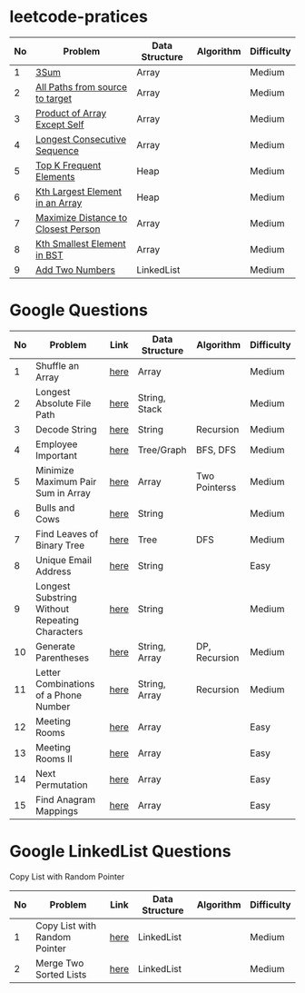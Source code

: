 # leetcode-pratices

| No  | Problem                                                                                                       | Data Structure | Algorithm | Difficulty |
| --- | ------------------------------------------------------------------------------------------------------------- | -------------- | --------- | ---------- |
| 1   | [3Sum](./Array/Medium/Three_Sums)                                                                             | Array          |           | Medium     |
| 2   | [All Paths from source to target](./Array/Medium/All_paths_from_source)                                       | Array          |           | Medium     |
| 3   | [Product of Array Except Self](./Array/Medium/Product_of_array_except_self)                                   | Array          |           | Medium     |
| 4   | [Longest Consecutive Sequence](./Array/Medium/Longest_consecutive_sequence)                                   | Array          |           | Medium     |
| 5   | [Top K Frequent Elements](./Heap/Medium/Top_k_most_frequent_elements)                                         | Heap           |           | Medium     |
| 6   | [Kth Largest Element in an Array](./Heap/Medium/Top_k_most_frequent_elements/Kth_Largest_Element_in_an_Array) | Heap           |           | Medium     |
| 7   | [Maximize Distance to Closest Person](./Problems/Medium/Maximize_Distance_to_Closest_Person)                  | Array          |           | Medium     |
| 8   | [Kth Smallest Element in BST](./Problems/Medium/Kth_smallest_element_in_BST)                                  | Array          |           | Medium     |
| 9   | [Add Two Numbers](./Problems/Medium/Add_Two_Numbers)                                                          | LinkedList     |           | Medium     |

# Google Questions

| No  | Problem                                        | Link                                                                                                         | Data Structure | Algorithm     | Difficulty |
| --- | ---------------------------------------------- | ------------------------------------------------------------------------------------------------------------ | -------------- | ------------- | ---------- |
| 1   | Shuffle an Array                               | [here](./Google/Medium/Shuffle_an_array)                                                                     | Array          |               | Medium     |
| 2   | Longest Absolute File Path                     | [here](./Google/Medium/Longest_absolute_file_path)                                                           | String, Stack  |               | Medium     |
| 3   | Decode String                                  | [here](./Google/Medium/Decode_string)                                                                        | String         | Recursion     | Medium     |
| 4   | Employee Important                             | [here](./Google/Medium/Employee_importance)                                                                  | Tree/Graph     | BFS, DFS      | Medium     |
| 5   | Minimize Maximum Pair Sum in Array             | [here](./Google/Medium/Minimize_Maximum_Pair_Sum_in_Array)                                                   | Array          | Two Pointerss | Medium     |
| 6   | Bulls and Cows                                 | [here](./Google/Medium/Bulls_and_cows)                                                                       | String         |               | Medium     |
| 7   | Find Leaves of Binary Tree                     | [here](./Google/Medium/Find_leaves_of_binary_tree)                                                           | Tree           | DFS           | Medium     |
| 8   | Unique Email Address                           | [here](./Google/Google_Interview/1_Interview_Process/Easy/Unique_email_addresses)                            | String         |               | Easy       |
| 9   | Longest Substring Without Repeating Characters | [here](./Google/Google_Interview/2_Arrays_and_Strings/Medium/Longest_Substring_Without_Repeating_Characters) | String         |               | Medium     |
| 10  | Generate Parentheses                           | [here](./Google/Google_Interview/5_Recursion/Medium/Generate_parentheses)                                    | String, Array  | DP, Recursion | Medium     |
| 11  | Letter Combinations of a Phone Number          | [here](./Google/Google_Interview/5_Recursion/Medium/Letter_Combinations_of_a_Phone_Number)                   | String, Array  | Recursion     | Medium     |
| 12  | Meeting Rooms                                  | [here](./Google/Google_Interview/2_Arrays_and_Strings/Easy/Meeting_rooms)                                    | Array          |               | Easy       |
| 13  | Meeting Rooms II                               | [here](./Google/Google_Interview/2_Arrays_and_Strings/Medium/Meeting_room_II)                                | Array          |               | Easy       |
| 14  | Next Permutation                               | [here](./Google/Google_Interview/2_Arrays_and_Strings/Medium/Next_Permutation)                               | Array          |               | Easy       |
| 15  | Find Anagram Mappings                          | [here](./Google/Easy/Anagram_Mapping/)                                                                       | Array          |               | Easy       |

# Google LinkedList Questions

Copy List with Random Pointer

| No  | Problem                       | Link                                                                                | Data Structure | Algorithm | Difficulty |
| --- | ----------------------------- | ----------------------------------------------------------------------------------- | -------------- | --------- | ---------- |
| 1   | Copy List with Random Pointer | [here](./Google/Google_Interview/3_LinkedList/Medium/Copy_List_with_Random_Pointer) | LinkedList     |           | Medium     |
| 2   | Merge Two Sorted Lists        | [here](./Google/Google_Interview/3_LinkedList/Medium/Merge_Two_Sorted_Lists)        | LinkedList     |           | Medium     |
